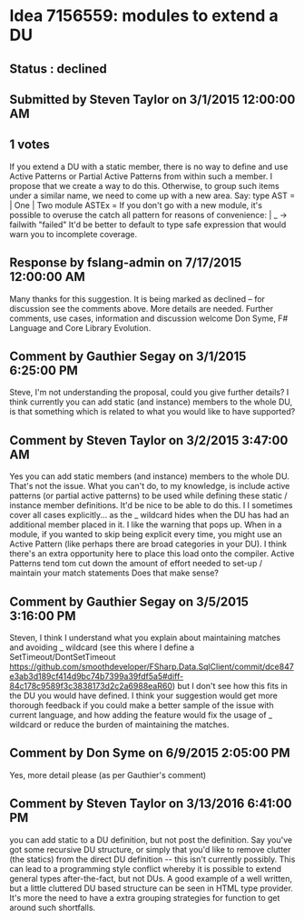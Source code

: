 # Idea 7156559: modules to extend a DU #

## Status : declined

## Submitted by Steven Taylor on 3/1/2015 12:00:00 AM

## 1 votes

If you extend a DU with a static member, there is no way to define and use Active Patterns or Partial Active Patterns from within such a member. I propose that we create a way to do this.
Otherwise, to group such items under a similar name, we need to come up with a new area.
Say:
type AST = | One | Two
module ASTEx =
If you don't go with a new module, it's possible to overuse the catch all pattern for reasons of convenience:
| _ -> failwith "failed"
It'd be better to default to type safe expression that would warn you to incomplete coverage.

## Response by fslang-admin on 7/17/2015 12:00:00 AM

Many thanks for this suggestion. It is being marked as declined – for discussion see the comments above. More details are needed.
Further comments, use cases, information and discussion welcome
Don Syme, F# Language and Core Library Evolution.


## Comment by Gauthier Segay on 3/1/2015 6:25:00 PM

Steve, I'm not understanding the proposal, could you give further details?
I think currently you can add static (and instance) members to the whole DU, is that something which is related to what you would like to have supported?

## Comment by Steven Taylor on 3/2/2015 3:47:00 AM

Yes you can add static members (and instance) members to the whole DU. That's not the issue. What you can't do, to my knowledge, is include active patterns (or partial active patterns) to be used while defining these static / instance member definitions. It'd be nice to be able to do this. I I sometimes cover all cases explicitly... as the _ wildcard hides when the DU has had an additional member placed in it. I like the warning that pops up. When in a module, if you wanted to skip being explicit every time, you might use an Active Pattern (like perhaps there are broad categories in your DU). I think there's an extra opportunity here to place this load onto the compiler. Active Patterns tend tom cut down the amount of effort needed to set-up / maintain your match statements
Does that make sense?

## Comment by Gauthier Segay on 3/5/2015 3:16:00 PM

Steven, I think I understand what you explain about maintaining matches and avoiding _ wildcard (see this where I define a SetTimeout/DontSetTimeout https://github.com/smoothdeveloper/FSharp.Data.SqlClient/commit/dce847e3ab3d189cf414d9bc74b7399a39fdf5a5#diff-84c178c9589f3c3838173d2c2a6988eaR60) but I don't see how this fits in the DU you would have defined.
I think your suggestion would get more thorough feedback if you could make a better sample of the issue with current language, and how adding the feature would fix the usage of _ wildcard or reduce the burden of maintaining the matches.

## Comment by Don Syme on 6/9/2015 2:05:00 PM

Yes, more detail please (as per Gauthier's comment)

## Comment by Steven Taylor on 3/13/2016 6:41:00 PM

you can add static to a DU definition, but not post the definition. Say you've got some recursive DU structure, or simply that you'd like to remove clutter (the statics) from the direct DU definition -- this isn't currently possibly. This can lead to a programming style conflict whereby it is possible to extend general types after-the-fact, but not DUs. A good example of a well written, but a little cluttered DU based structure can be seen in HTML type provider.
It's more the need to have a extra grouping strategies for function to get around such shortfalls.
